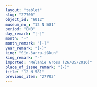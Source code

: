 ```yaml
---
layout: "tablet"
slug: "27700"
object_id: "6012"
museum_no_: "12 N 581"
period: "ENB"
day_remark: "[-]"
month: "-"
month_remark: "[-]"
year_remark: "[-]"
king: "Sîn-šarru-iškun"
king_remark: "-"
imported: "Melanie Gross (26/05/2016)"
place_of_issue_remark: "[-]"
title: "12 N 581"
previous_item: "27703"
---
```

